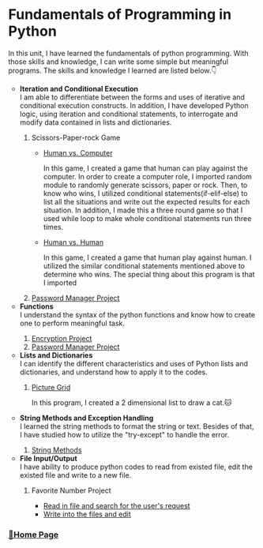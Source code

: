 <h1>Fundamentals of Programming in Python</h1>
  <p>In this unit, I have learned the fundamentals of python programming. With those skills and knowledge, I can write some simple but meaningful programs. The skills and knowledge I learned are listed below.👇</p>
<ul style="list-style-type:circle;">
  <li><b>Iteration and Conditional Execution</b></li>
  <t>I am able to differentiate between the forms and uses of iterative and conditional execution constructs. In addition, I have developed Python logic, using iteration and conditional statements, to interrogate and modify data contained in lists and dictionaries.</t>
  <ol><li>Scissors-Paper-rock Game</li>
    <ul style="list-style-type:circle;">
      <li><a href="https://github.com/wei06159git/WeiShan-Portfolio/blob/master/rockpaperscissors.py">Human vs. Computer</a></li>
      <p>In this game, I created a game that human can play against the computer. In order to create a computer role, I imported random module to randomly generate scissors, paper or rock. Then, to know who wins, I utilized conditional statements(if-elif-else) to list all the situations and write out the expected results for each situation. In addition, I made this a three round game so that I used while loop to make whole conditional statements run three times.</p>
      <li><a href="https://github.com/wei06159git/WeiShan-Portfolio/blob/master/rock-paper-scissors.py">Human vs. Human</a></li>
      <p>In this game, I created a game that human play against human. I utilized the similar conditional statements mentioned above to determine who wins. The special thing about this program is that I imported </p>
    </ul>
    <li><a href = "https://github.com/wei06159git/WeiShan-Portfolio/blob/master/Sun-PasswordManager.py">Password Manager Project</a></li>
  </ol>
  <li><b>Functions</b></li>
  <t>I understand the syntax of the python functions and know how to create one to perform meaningful task.</t>
    <ol><li><a href = "https://github.com/wei06159git/WeiShan-Portfolio/blob/master/Sun-EncryptionProject.py">Encryption Project</a></li>
    <li><a href ="https://github.com/wei06159git/WeiShan-Portfolio/blob/master/Sun-PasswordManager.py">Password Manager Project</a></li>
  </ol>
  <li><b>Lists and Dictionaries</b></li>
  <t>I can identify the different characteristics and uses of Python lists and dictionaries, and understand how to apply it to the codes.</t>
    <ol><li><a href = "https://github.com/wei06159git/WeiShan-Portfolio/blob/master/Sun-PictureGrid.py">Picture Grid</a></li>
      <p>In this program, I created a 2 dimensional list to draw a cat.🐱</p>
  </ol>
  <li><b>String Methods and Exception Handling</b></li>
  <t>I learned the string methods to format the string or text. Besides of that, I have studied how to utilize the "try-except" to handle the error.</t>
  <ol><li><a href="https://github.com/wei06159git/WeiShan-Portfolio/blob/master/b_methods.py">String Methods</a></li> </ol>
  <li><b>File Input/Output</b></li>
  <t>I have ability to produce python codes to read from existed file, edit the existed file and write to a new file. </t>
  <ol>
    <li>Favorite Number Project</li>
    <ul><li><a href="https://github.com/wei06159git/WeiShan-Portfolio/blob/master/Sun-FavoriteNumbers-1.py">Read in file and search for the user's request</a></li>
      <li><a href="https://github.com/wei06159git/WeiShan-Portfolio/blob/master/Sun-FavoriteNumbers.py">Write into the files and edit</a></li>
    </ul>
  </ol>
</ul>

<h3><a href="https://wei06159git.github.io/WeiShan-Portfolio/">🌟Home Page</a></h3>


